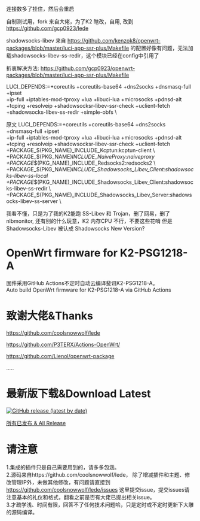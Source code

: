 连接数多了挂住，然后会重启

自制测试用，fork 来自大佬，为了K2 瞎改，自用, 改到 https://github.com/gcp0923/lede

shadowsocks-libev 来自 https://github.com/kenzok8/openwrt-packages/blob/master/luci-app-ssr-plus/Makefile  的配置好像有问题，无法加载shadowsocks-libev-ss-redir，这个模块已经在config中引用了

折衷解决方法:
https://github.com/gcp0923/openwrt-packages/blob/master/luci-app-ssr-plus/Makefile

LUCI_DEPENDS:=+coreutils +coreutils-base64 +dns2socks +dnsmasq-full +ipset \
	+ip-full +iptables-mod-tproxy +lua +libuci-lua +microsocks +pdnsd-alt \
	+tcping +resolveip +shadowsocksr-libev-ssr-check +uclient-fetch \
	+shadowsocks-libev-ss-redir +simple-obfs \

原文
LUCI_DEPENDS:=+coreutils +coreutils-base64 +dns2socks +dnsmasq-full +ipset \
	+ip-full +iptables-mod-tproxy +lua +libuci-lua +microsocks +pdnsd-alt \
	+tcping +resolveip +shadowsocksr-libev-ssr-check +uclient-fetch \
	+PACKAGE_$(PKG_NAME)_INCLUDE_Kcptun:kcptun-client \
	+PACKAGE_$(PKG_NAME)_INCLUDE_NaiveProxy:naiveproxy \
	+PACKAGE_$(PKG_NAME)_INCLUDE_Redsocks2:redsocks2 \
	+PACKAGE_$(PKG_NAME)_INCLUDE_Shadowsocks_Libev_Client:shadowsocks-libev-ss-local \
	+PACKAGE_$(PKG_NAME)_INCLUDE_Shadowsocks_Libev_Client:shadowsocks-libev-ss-redir \
	+PACKAGE_$(PKG_NAME)_INCLUDE_Shadowsocks_Libev_Server:shadowsocks-libev-ss-server \
	
我看不懂，只是为了我的K2能跑 SS-Libev 和 Trojan，删了网易，删了 nlbmonitor, 还有别的什么玩意，K2 内存CPU 不行，不要这些花哨
但是 Shadowsocks-Libev 被认成 Shadowsocks New Version? 


# OpenWrt firmware for K2-PSG1218-A
固件采用GitHub Actions不定时自动云编译斐讯K2-PSG1218-A。  
Auto build OpenWrt firmware for K2-PSG1218-A via GitHub Actions

# 致谢大佬&Thanks

https://github.com/coolsnowwolf/lede

https://github.com/P3TERX/Actions-OpenWrt/

https://github.com/Lienol/openwrt-package

.....



# 最新版下载&Download Latest
[![GitHub release (latest by date)](https://img.shields.io/github/v/release/leopardciaw/PSG1218?style=for-the-badge&label=Download)](https://github.com/leopardciaw/PSG1218/releases/latest)


[所有已发布 & All Release](https://github.com/leopardciaw/PSG1218/releases)

# 请注意
1.集成的插件只是自己需要用到的，请多多包涵。  
2.源码来自https://github.com/coolsnowwolf/lede，
除了增减插件和主题、修改管理IP外，未做其他修改，有问题请直接到
https://github.com/coolsnowwolf/lede/issues 这里提交issue，提交issues请注意基本的礼仪和格式，翻看之前是否有大佬已提出相关issue。  
3.才疏学浅、时间有限，回答不了任何技术问题哈，只是定时或不定时更新下大雕的源码编译。
